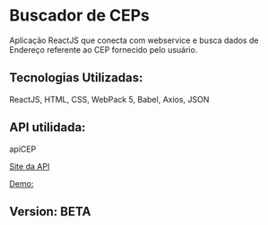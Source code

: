 # Buscador de CEPs

Aplicação ReactJS que conecta com webservice e busca dados de Endereço referente ao CEP fornecido pelo usuário.

## Tecnologias Utilizadas: 
ReactJS, HTML, CSS, WebPack 5, Babel, Axios, JSON

## API utilidada:
apiCEP

[Site da API](https://apicep.com/api-de-consulta/)

[Demo:](https://search-cep-ecru.vercel.app/)

## Version: BETA


